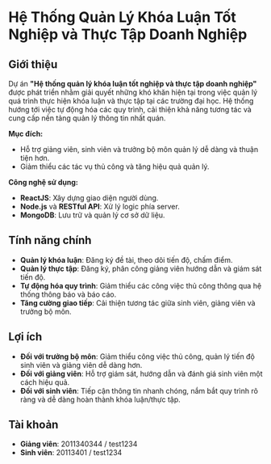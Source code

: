 
# Hệ Thống Quản Lý Khóa Luận Tốt Nghiệp và Thực Tập Doanh Nghiệp

## Giới thiệu
Dự án **"Hệ thống quản lý khóa luận tốt nghiệp và thực tập doanh nghiệp"** được phát triển nhằm giải quyết những khó khăn hiện tại trong việc quản lý quá trình thực hiện khóa luận và thực tập tại các trường đại học. Hệ thống hướng tới việc tự động hóa các quy trình, cải thiện khả năng tương tác và cung cấp nền tảng quản lý thông tin nhất quán.

**Mục đích:**  
- Hỗ trợ giảng viên, sinh viên và trưởng bộ môn quản lý dễ dàng và thuận tiện hơn.
- Giảm thiểu các tác vụ thủ công và tăng hiệu quả quản lý.

**Công nghệ sử dụng:**  
- **ReactJS**: Xây dựng giao diện người dùng.  
- **Node.js** và **RESTful API**: Xử lý logic phía server.  
- **MongoDB**: Lưu trữ và quản lý cơ sở dữ liệu.

## Tính năng chính
- **Quản lý khóa luận**: Đăng ký đề tài, theo dõi tiến độ, chấm điểm.  
- **Quản lý thực tập**: Đăng ký, phân công giảng viên hướng dẫn và giám sát tiến độ.  
- **Tự động hóa quy trình**: Giảm thiểu các công việc thủ công thông qua hệ thống thông báo và báo cáo.  
- **Tăng cường giao tiếp**: Cải thiện tương tác giữa sinh viên, giảng viên và trưởng bộ môn.  

## Lợi ích
- **Đối với trưởng bộ môn**: Giảm thiểu công việc thủ công, quản lý tiến độ sinh viên và giảng viên dễ dàng hơn.  
- **Đối với giảng viên**: Hỗ trợ giám sát, hướng dẫn và đánh giá sinh viên một cách hiệu quả.  
- **Đối với sinh viên**: Tiếp cận thông tin nhanh chóng, nắm bắt quy trình rõ ràng và dễ dàng hoàn thành khóa luận/thực tập.

## Tài khoản 
- **Giảng viên**: 2011340344 / test1234  
- **Sinh viên**: 20113401 / test1234  
